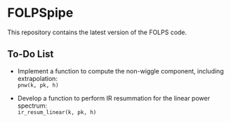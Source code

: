 # FOLPSpipe
This repository contains the latest version of the FOLPS code.

## To-Do List

- Implement a function to compute the non-wiggle component, including extrapolation:  
  `pnw(k, pk, h)`

- Develop a function to perform IR resummation for the linear power spectrum:  
  `ir_resum_linear(k, pk, h)`
